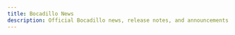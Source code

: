 ```yaml
---
title: Bocadillo News
description: Official Bocadillo news, release notes, and announcements.
---
```


<Jumbotron :title="$page.frontmatter.title" :description="$page.frontmatter.description"/>

<PostList page="news"/>
